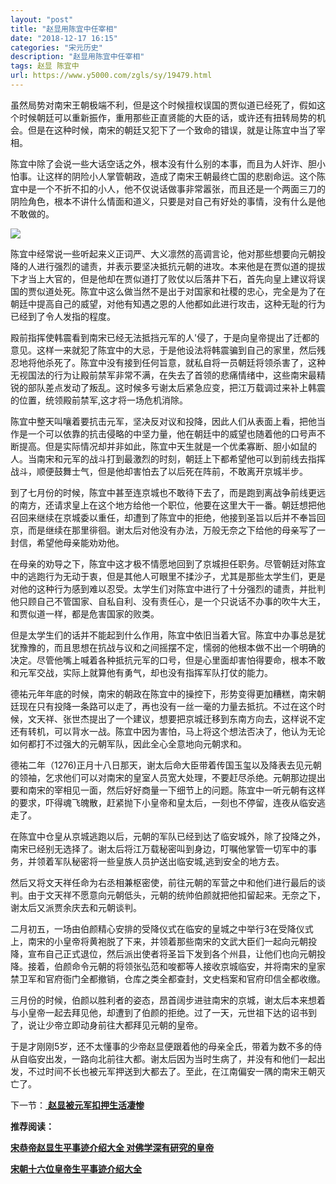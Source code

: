 ```yaml
---
layout: "post"
title: "赵显用陈宜中任宰相"
date: "2018-12-17 16:15"
categories: "宋元历史"
description: "赵显用陈宜中任宰相"
tags: 赵显 陈宜中
url: https://www.y5000.com/zgls/sy/19479.html
---
```






虽然局势对南宋王朝极端不利，但是这个时候擅权误国的贾似道已经死了，假如这个时候朝廷可以重新振作，重用那些正直贤能的大臣的话，或许还有扭转局势的机会。但是在这种时候，南宋的朝廷又犯下了一个致命的错误，就是让陈宜中当了宰相。

陈宜中除了会说一些大话空话之外，根本没有什么别的本事，而且为人奸诈、胆小怕事。让这样的阴险小人掌管朝政，造成了南宋王朝最终亡国的悲剧命运。这个陈宜中是一个不折不扣的小人，他不仅说话做事非常嚣张，而且还是一个两面三刀的阴险角色，根本不讲什么情面和道义，只要是对自己有好处的事情，没有什么是他不敢做的。

![](https://img.y5000.com/uploads/allimg/170420/8-1F42013535YI.jpg)

陈宜中经常说一些听起来义正词严、大义凛然的高调言论，他对那些想要向元朝投降的人进行强烈的谴责，并表示要坚决抵抗元朝的进攻。本来他是在贾似道的提拔下才当上大官的，但是他却在贾似道打了败仗以后落井下石，首先向皇上建议将误国的贾似道处死。陈宜中这么做当然不是出于对国家和社稷的忠心，完全是为了在朝廷中提高自己的威望，对他有知遇之恩的人他都如此进行攻击，这种无耻的行为已经到了令人发指的程度。

殿前指挥使韩震看到南宋已经无法抵挡元军的人'侵了，于是向皇帝提出了迁都的意见。这样一来就犯了陈宜中的大忌，于是他设法将韩震骗到自己的家里，然后残忍地将他杀死了。陈宜中没有接到任何旨意，就私自将一员朝廷将领杀害了，这种无视国法的行为让殿前禁军非常不满，在失去了首领的悲痛情绪中，这些南宋最精锐的部队差点发动了叛乱。这时候多亏谢太后紧急应变，把江万载调过来补上韩震的位置，统领殿前禁军,这才将一场危机消除。

陈宜中整天叫嚷着要抗击元军，坚决反对议和投降，因此人们从表面上看，把他当作是一个可以依靠的抗击侵略的中坚力量，他在朝廷中的威望也随着他的口号声不断提高。但是实际情况却并非如此，陈宜中天生就是一个优柔寡断、胆小如鼠的人。当南宋和元军的战斗打到最激烈的时刻，朝廷上下都希望他可以到前线去指挥战斗，顺便鼓舞士气，但是他却害怕去了以后死在阵前，不敢离开京城半步。

到了七月份的时候，陈宜中甚至连京城也不敢待下去了，而是跑到离战争前线更远的南方，还请求皇上在这个地方给他一个职位，他要在这里大干一番。朝廷想把他召回来继续在京城委以重任，却遭到了陈宜中的拒绝，他接到圣旨以后并不奉旨回京，而是继续在那里徘徊。谢太后对他没有办法，万般无奈之下给他的母亲写了一封信，希望他母亲能劝劝他。

在母亲的劝导之下，陈宜中这才极不情愿地回到了京城担任职务。尽管朝廷对陈宜中的逃跑行为无动于衷，但是其他人可眼里不揉沙子，尤其是那些太学生们，更是对他的这种行为感到难以忍受。太学生们对陈宜中进行了十分强烈的谴责，并批判他只顾自己不管国家、自私自利、没有责任心，是一个只说话不办事的吹牛大王，和贾似道一样，都是危害国家的败类。

但是太学生们的话并不能起到什么作用，陈宜中依旧当着大官。陈宜中办事总是犹犹豫豫的，而且思想在抗战与议和之间摇摆不定，懦弱的他根本做不出一个明确的决定。尽管他嘴上喊着各种抵抗元军的口号，但是心里面却害怕得要命，根本不敢和元军交战，实际上就算他有勇气，却也没有指挥军队打仗的能力。

德祐元年年底的时候，南宋的朝政在陈宜中的操控下，形势变得更加糟糕，南宋朝廷现在只有投降一条路可以走了，再也没有一丝一毫的力量去抵抗。不过在这个时候，文天祥、张世杰提出了一个建议，想要把京城迁移到东南方向去，这样说不定还有转机，可以背水一战。陈宜中因为害怕，马上将这个想法否决了，他认为无论如何都打不过强大的元朝军队，因此全心全意地向元朝求和。

德祐二年（1276)正月十八日那天，谢太后命大臣带着传国玉玺以及降表去见元朝的领袖，乞求他们可以对南宋的皇室人员宽大处理，不要赶尽杀绝。元朝那边提出要和南宋的宰相见一面，然后好好商量一下细节上的问题。陈宜中一听元朝有这样的要求，吓得魂飞魄散，赶紧抛下小皇帝和皇太后，一刻也不停留，连夜从临安逃走了。

在陈宜中仓皇从京城逃跑以后，元朝的军队已经到达了临安城外，除了投降之外，南宋已经别无选择了。谢太后将江万载秘密叫到身边，叮嘱他掌管一切军中的事务，并领着军队秘密将一些皇族人员护送出临安城,逃到安全的地方去。

然后又将文天祥任命为右丞相兼枢密使，前往元朝的军营之中和他们进行最后的谈判。由于文天祥不愿意向元朝低头，元朝的统帅伯颜就把他扣留起来。无奈之下，谢太后又派贾余庆去和元朝谈判。

二月初五，一场由伯颜精心安排的受降仪式在临安的皇城之中举行3在受降仪式上，南宋的小皇帝将黄袍脱了下来，并领着那些南宋的文武大臣们一起向元朝投降，宣布自己正式退位，然后派出使者将圣旨下发到各个州县，让他们也向元朝投降。接着，伯颜命令元朝的将领张弘范和唆都等人接收京城临安，并将南宋的皇家禁卫军和官府衙门全都撤销，仓库之类全都查封，文史档案和官府印信全都收缴。

三月份的时候，伯颜以胜利者的姿态，昂首阔步进驻南宋的京城，谢太后本来想着与小皇帝一起去拜见他，却遭到了伯颜的拒绝。过了一天，元世祖下达的诏书到了，说让少帝立即动身前往大都拜见元朝的皇帝。

于是才刚刚5岁，还不太懂事的少帝赵显便跟着他的母亲全氏，带着为数不多的侍从自临安出发，一路向北前往大都。谢太后因为当时生病了，并没有和他们一起出发，不过时间不长也被元军押送到大都去了。至此，在江南偏安一隅的南宋王朝灭亡了。

下一节：[ **赵显被元军扣押生活凄惨**](https://www.y5000.com/zgls/mrzj/19480.html)

**推荐阅读：**

[**宋恭帝赵显生平事迹介绍大全 对佛学深有研究的皇帝**](https://www.y5000.com/zgls/mrzj/19485.html)

**[宋朝十六位皇帝生平事迹介绍大全](https://www.y5000.com/zgls/mq/19310.html)**

